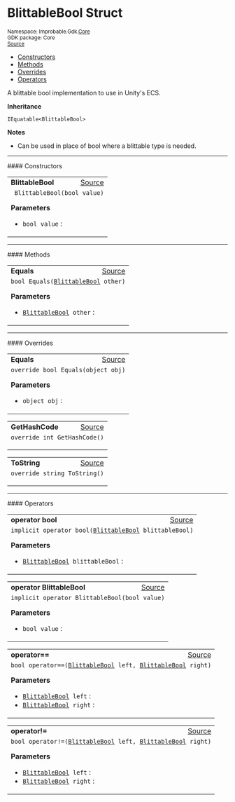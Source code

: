 
# BlittableBool Struct
<sup>
Namespace: Improbable.Gdk.<a href="{{urlRoot}}/api/core-index">Core</a><br/>
GDK package: Core<br/>
<a href="https://www.github.com/spatialos/gdk-for-unity/blob/develop/workers/unity/Packages/com.improbable.gdk.core/Utility/BlittableBool.cs/#L11">Source</a>
<style>
a code {
                    padding: 0em 0.25em!important;
}
code {
                    background-color: #ffffff!important;
}
</style>
</sup>
<nav id="pageToc" class="page-toc"><ul><li><a href="#constructors">Constructors</a>
<li><a href="#methods">Methods</a>
<li><a href="#overrides">Overrides</a>
<li><a href="#operators">Operators</a>
</ul></nav>

</p>



<p>A blittable bool implementation to use in Unity's ECS. </p>



</p>

<b>Inheritance</b>

<code>IEquatable&lt;BlittableBool&gt;</code>


</p>

<b>Notes</b>

- Can be used in place of bool where a blittable type is needed. 









</p>
<hr style="width:100%; border-top-color:#d8d8d8" />
#### Constructors


</p>




<table width="100%">
    <tr>
        <td style="border-right:none"><b>BlittableBool</b></td>
        <td style="border-left:none; text-align:right"><a href="https://www.github.com/spatialos/gdk-for-unity/blob/develop/workers/unity/Packages/com.improbable.gdk.core/Utility/BlittableBool.cs/#L15">Source</a></td>
    </tr>
    <tr>
        <td colspan="2">
<code> BlittableBool(bool value)</code></p>



</p>

<b>Parameters</b>

<ul>
<li><code>bool value</code> : </li>
</ul>





</td>
    </tr>
</table>




</p>
<hr style="width:100%; border-top-color:#d8d8d8" />
#### Methods


</p>




<table width="100%">
    <tr>
        <td style="border-right:none"><b>Equals</b></td>
        <td style="border-left:none; text-align:right"><a href="https://www.github.com/spatialos/gdk-for-unity/blob/develop/workers/unity/Packages/com.improbable.gdk.core/Utility/BlittableBool.cs/#L30">Source</a></td>
    </tr>
    <tr>
        <td colspan="2">
<code>bool Equals(<a href="{{urlRoot}}/api/core/blittable-bool">BlittableBool</a> other)</code></p>



</p>

<b>Parameters</b>

<ul>
<li><code><a href="{{urlRoot}}/api/core/blittable-bool">BlittableBool</a> other</code> : </li>
</ul>





</td>
    </tr>
</table>




</p>
<hr style="width:100%; border-top-color:#d8d8d8" />
#### Overrides


</p>




<table width="100%">
    <tr>
        <td style="border-right:none"><b>Equals</b></td>
        <td style="border-left:none; text-align:right"><a href="https://www.github.com/spatialos/gdk-for-unity/blob/develop/workers/unity/Packages/com.improbable.gdk.core/Utility/BlittableBool.cs/#L35">Source</a></td>
    </tr>
    <tr>
        <td colspan="2">
<code>override bool Equals(object obj)</code></p>



</p>

<b>Parameters</b>

<ul>
<li><code>object obj</code> : </li>
</ul>





</td>
    </tr>
</table>


<table width="100%">
    <tr>
        <td style="border-right:none"><b>GetHashCode</b></td>
        <td style="border-left:none; text-align:right"><a href="https://www.github.com/spatialos/gdk-for-unity/blob/develop/workers/unity/Packages/com.improbable.gdk.core/Utility/BlittableBool.cs/#L45">Source</a></td>
    </tr>
    <tr>
        <td colspan="2">
<code>override int GetHashCode()</code></p>






</td>
    </tr>
</table>


<table width="100%">
    <tr>
        <td style="border-right:none"><b>ToString</b></td>
        <td style="border-left:none; text-align:right"><a href="https://www.github.com/spatialos/gdk-for-unity/blob/develop/workers/unity/Packages/com.improbable.gdk.core/Utility/BlittableBool.cs/#L60">Source</a></td>
    </tr>
    <tr>
        <td colspan="2">
<code>override string ToString()</code></p>






</td>
    </tr>
</table>




</p>
<hr style="width:100%; border-top-color:#d8d8d8" />
#### Operators


</p>




<table width="100%">
    <tr>
        <td style="border-right:none"><b>operator bool</b></td>
        <td style="border-left:none; text-align:right"><a href="https://www.github.com/spatialos/gdk-for-unity/blob/develop/workers/unity/Packages/com.improbable.gdk.core/Utility/BlittableBool.cs/#L20">Source</a></td>
    </tr>
    <tr>
        <td colspan="2">
<code>implicit operator bool(<a href="{{urlRoot}}/api/core/blittable-bool">BlittableBool</a> blittableBool)</code></p>



</p>

<b>Parameters</b>

<ul>
<li><code><a href="{{urlRoot}}/api/core/blittable-bool">BlittableBool</a> blittableBool</code> : </li>
</ul>





</td>
    </tr>
</table>


<table width="100%">
    <tr>
        <td style="border-right:none"><b>operator BlittableBool</b></td>
        <td style="border-left:none; text-align:right"><a href="https://www.github.com/spatialos/gdk-for-unity/blob/develop/workers/unity/Packages/com.improbable.gdk.core/Utility/BlittableBool.cs/#L25">Source</a></td>
    </tr>
    <tr>
        <td colspan="2">
<code>implicit operator BlittableBool(bool value)</code></p>



</p>

<b>Parameters</b>

<ul>
<li><code>bool value</code> : </li>
</ul>





</td>
    </tr>
</table>


<table width="100%">
    <tr>
        <td style="border-right:none"><b>operator==</b></td>
        <td style="border-left:none; text-align:right"><a href="https://www.github.com/spatialos/gdk-for-unity/blob/develop/workers/unity/Packages/com.improbable.gdk.core/Utility/BlittableBool.cs/#L50">Source</a></td>
    </tr>
    <tr>
        <td colspan="2">
<code>bool operator==(<a href="{{urlRoot}}/api/core/blittable-bool">BlittableBool</a> left, <a href="{{urlRoot}}/api/core/blittable-bool">BlittableBool</a> right)</code></p>



</p>

<b>Parameters</b>

<ul>
<li><code><a href="{{urlRoot}}/api/core/blittable-bool">BlittableBool</a> left</code> : </li>
<li><code><a href="{{urlRoot}}/api/core/blittable-bool">BlittableBool</a> right</code> : </li>
</ul>





</td>
    </tr>
</table>


<table width="100%">
    <tr>
        <td style="border-right:none"><b>operator!=</b></td>
        <td style="border-left:none; text-align:right"><a href="https://www.github.com/spatialos/gdk-for-unity/blob/develop/workers/unity/Packages/com.improbable.gdk.core/Utility/BlittableBool.cs/#L55">Source</a></td>
    </tr>
    <tr>
        <td colspan="2">
<code>bool operator!=(<a href="{{urlRoot}}/api/core/blittable-bool">BlittableBool</a> left, <a href="{{urlRoot}}/api/core/blittable-bool">BlittableBool</a> right)</code></p>



</p>

<b>Parameters</b>

<ul>
<li><code><a href="{{urlRoot}}/api/core/blittable-bool">BlittableBool</a> left</code> : </li>
<li><code><a href="{{urlRoot}}/api/core/blittable-bool">BlittableBool</a> right</code> : </li>
</ul>





</td>
    </tr>
</table>



